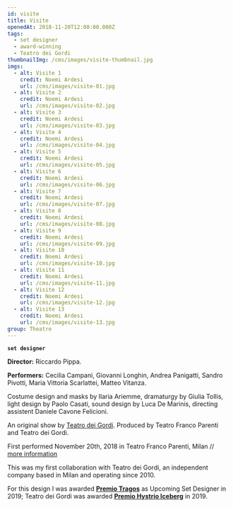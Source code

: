 ```yaml
---
id: visite
title: Visite
openedAt: 2018-11-20T12:00:00.000Z
tags:
  - set designer
  - award-winning
  - Teatro dei Gordi
thumbnailImg: /cms/images/visite-thumbnail.jpg
imgs:
  - alt: Visite 1
    credit: Noemi Ardesi
    url: /cms/images/visite-01.jpg
  - alt: Visite 2
    credit: Noemi Ardesi
    url: /cms/images/visite-02.jpg
  - alt: Visite 3
    credit: Noemi Ardesi
    url: /cms/images/visite-03.jpg
  - alt: Visite 4
    credit: Noemi Ardesi
    url: /cms/images/visite-04.jpg
  - alt: Visite 5
    credit: Noemi Ardesi
    url: /cms/images/visite-05.jpg
  - alt: Visite 6
    credit: Noemi Ardesi
    url: /cms/images/visite-06.jpg
  - alt: Visite 7
    credit: Noemi Ardesi
    url: /cms/images/visite-07.jpg
  - alt: Visite 8
    credit: Noemi Ardesi
    url: /cms/images/visite-08.jpg
  - alt: Visite 9
    credit: Noemi Ardesi
    url: /cms/images/visite-09.jpg
  - alt: Visite 10
    credit: Noemi Ardesi
    url: /cms/images/visite-10.jpg
  - alt: Visite 11
    credit: Noemi Ardesi
    url: /cms/images/visite-11.jpg
  - alt: Visite 12
    credit: Noemi Ardesi
    url: /cms/images/visite-12.jpg
  - alt: Visite 13
    credit: Noemi Ardesi
    url: /cms/images/visite-13.jpg
group: Theatre
---
```

**`set designer`**

**Director:** Riccardo Pippa.

**Performers:** Cecilia Campani, Giovanni Longhin, Andrea Panigatti, Sandro Pivotti, Maria Vittoria Scarlattei, Matteo Vitanza.

Costume design and masks by Ilaria Ariemme, dramaturgy by Giulia Tollis, light design by Paolo Casati, sound design by Luca De Marinis, directing assistent Daniele Cavone Felicioni.

An original show by [Teatro dei Gordi](https://www.teatrodeigordi.it/en/home/). Produced by Teatro Franco Parenti and Teatro dei Gordi.

First performed November 20th, 2018 in Teatro Franco Parenti, Milan // [more information](https://www.teatrodeigordi.it/visite/)

This was my first collaboration with Teatro dei Gordi, an independent company based in Milan and operating since 2010. 

For this design I was awarded [**Premio Tragos**](https://tragos.it/14a-edizione-tragos-2019-2/) as Upcoming Set Designer in 2019; Teatro dei Gordi was awarded [**Premio Hystrio Iceberg**](https://premiohystrio.org) in 2019.
